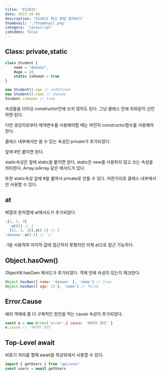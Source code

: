 ```yaml
---
title: 'ES2022'
date: 2023-10-08
description: 'ES2022 최신 문법 알아보기'
thumbnail: './thumbnail.png'
category: 'javascript'
isHidden: false
---
```


## Class: private,static

```javascript
class Student {
	name = "danwoo",
	#age = 20,
	static isHuman = true
}

new Student().age // undefined
new Student().name // danwoo
Student.isHuman // true
```

속성들을 더이상 constructor안에 쓰지 않아도 된다. 그냥 클래스 안에 위와같이 선언하면 된다.

다만 생성자로부터 매개변수를 사용해야할 때는 여전히 constructor함수를 사용해야 한다.

클래스 내부에서만 쓸 수 있는 속성인 private가 추가되었다.

앞에 #만 붙이면 된다.

static속성은 앞에 static을 붙이면 된다. static은 new를 사용하지 않고 쓰는 속성을 의미한다. Array.isArray 같은 메서드가 있다.

또한 static속성 앞에 #을 붙여서 private로 만들 수 있다. 마찬가지로 클래스 내부에서만 사용할 수 있다.

## at

배열과 문자열에 at메서드가 추가되었다.

```jsx
;[1, 2, 3]
  .at(2) // 3
  [(1, 2, 3)].at(-1) // 3
'danwoo'.at(-1) // 'o'
```

-1을 사용하여 마지막 값에 접근하지 못했지만 이제 at으로 접근 가능하다.

## Object.hasOwn()

Object에 hasOwn 메서드가 추가되었다. 객체 안에 속성이 있는지 체크한다.

```jsx
Object.hasOwn({ name: 'danwoo' }, 'name') // true
Object.hasOwn({ age: 13 }, 'name') // false
```

## Error.Cause

에러 객체에 좀 더 구체적인 원인을 적는 cause 속성이 추가되었다.

```jsx
const e = new Error('error',{ cause: '에러의 원인' }
e.cause // '에러의 원인'
```

## Top-Level await

비동기 처리를 할때 await을 최상위에서 사용할 수 있다.

```jsx
import { getUsers } from 'api/user'
const users = await getUsers
```
